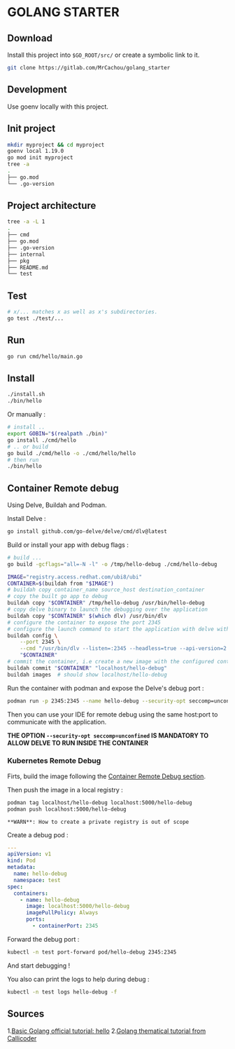 # GOLANG STARTER

## Download

Install this project into `$GO_ROOT/src/` or create a symbolic link to it.

```sh
git clone https://gitlab.com/MrCachou/golang_starter
```

## Development

Use goenv locally with this project.

## Init project

```sh
mkdir myproject && cd myproject
goenv local 1.19.0
go mod init myproject
tree -a
.
├── go.mod
└── .go-version
```

## Project architecture

```sh
tree -a -L 1 
.
├── cmd
├── go.mod
├── .go-version
├── internal
├── pkg
├── README.md
└── test
```

## Test

```sh
# x/... matches x as well as x's subdirectories.
go test ./test/...
```

## Run

```sh
go run cmd/hello/main.go
```

## Install

```sh
./install.sh
./bin/hello
```

Or manually :

```sh
# install ..
export GOBIN="$(realpath ./bin)"
go install ./cmd/hello
# .. or build
go build ./cmd/hello -o ./cmd/hello/hello
# then run
./bin/hello
```

## Container Remote debug

Using Delve, Buildah and Podman.

Install Delve :

```sh
go install github.com/go-delve/delve/cmd/dlv@latest
```

Build or install your app with debug flags :

```sh
# build ... 
go build -gcflags="all=-N -l" -o /tmp/hello-debug ./cmd/hello-debug 
```

```sh
IMAGE="registry.access.redhat.com/ubi8/ubi"
CONTAINER=$(buildah from "$IMAGE")
# buildah copy container_name source_host destination_container
# copy the built go app to debug
buildah copy "$CONTAINER" /tmp/hello-debug /usr/bin/hello-debug
# copy delve binary to launch the debugging over the application
buildah copy "$CONTAINER" $(which dlv) /usr/bin/dlv
# configure the container to expose the port 2345
# configure the launch command to start the application with delve with the proper debuggin port
buildah config \
    --port 2345 \
    --cmd "/usr/bin/dlv --listen=:2345 --headless=true --api-version=2 --accept-multiclient exec /usr/bin/hello-debug" \
    "$CONTAINER"
# commit the container, i.e create a new image with the configured container
buildah commit "$CONTAINER" "localhost/hello-debug"
buildah images  # should show localhost/hello-debug
```

Run the container with podman and expose the Delve's debug port : 

```sh
podman run -p 2345:2345 --name hello-debug --security-opt seccomp=unconfined localhost/hello-debug
```

Then you can use your IDE for remote debug using the same host:port to communicate with the application.

**THE OPTION `--security-opt seccomp=unconfined` IS MANDATORY TO ALLOW DELVE TO RUN INSIDE THE CONTAINER**

### Kubernetes Remote Debug

Firts, build the image following the [Container Remote Debug section](#container-remote-debug).

Then push the image in a local registry :

```sh
podman tag localhost/hello-debug localhost:5000/hello-debug
podman push localhost:5000/hello-debug
```

    **WARN**: How to create a private registry is out of scope 

Create a debug pod :

```yaml
---
apiVersion: v1
kind: Pod
metadata:
  name: hello-debug
  namespace: test
spec:
  containers:
    - name: hello-debug
      image: localhost:5000/hello-debug
      imagePullPolicy: Always
      ports:
        - containerPort: 2345
```

Forward the debug port :

```sh
kubectl -n test port-forward pod/hello-debug 2345:2345
```

And start debugging !

You also can print the logs to help during debug :

```sh
kubectl -n test logs hello-debug -f
```

## Sources

1.[Basic Golang official tutorial: hello](https://go.dev/doc/tutorial/getting-started)
2.[Golang thematical tutorial from Callicoder](https://github.com/callicoder/golang-tutorials)
